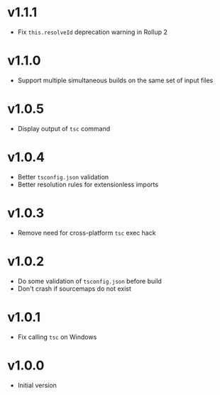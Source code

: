 # v1.1.1

- Fix `this.resolveId` deprecation warning in Rollup 2

# v1.1.0

- Support multiple simultaneous builds on the same set of input files

# v1.0.5

- Display output of `tsc` command

# v1.0.4

- Better `tsconfig.json` validation
- Better resolution rules for extensionless imports

# v1.0.3

- Remove need for cross-platform `tsc` exec hack

# v1.0.2

- Do some validation of `tsconfig.json` before build
- Don't crash if sourcemaps do not exist

# v1.0.1

- Fix calling `tsc` on Windows

# v1.0.0

- Initial version
